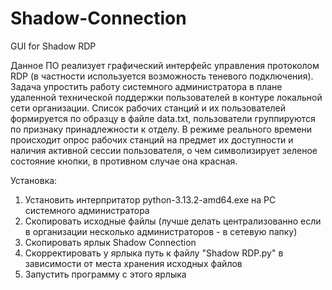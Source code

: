 # Shadow-Connection

GUI for Shadow RDP

Данное ПО реализует графический интерфейс управления протоколом RDP (в частности используется возможность теневого подключения).
Задача упростить работу системного администратора в плане удаленной технической поддержки пользователей в контуре локальной сети организации. 
Список рабочих станций и их пользователей формируется по образцу в файле data.txt, пользователи группируются по признаку принадлежности к отделу.
В режиме реального времени происходит опрос рабочих станций на предмет их доступности и наличия активной сессии пользователя, о чем символизирует зеленое состояние кнопки, в противном случае она красная.

Установка:
1. Установить интерпритатор python-3.13.2-amd64.exe на PC системного администратора
2. Скопировать исходные файлы (лучше делать централизованно если в организации несколько администраторов - в сетевую папку)
3. Скопировать ярлык Shadow Connection
4. Скорректировать у ярлыка путь к файлу "Shadow RDP.py" в зависимости от места хранения исходных файлов
5. Запустить программу с этого ярлыка
